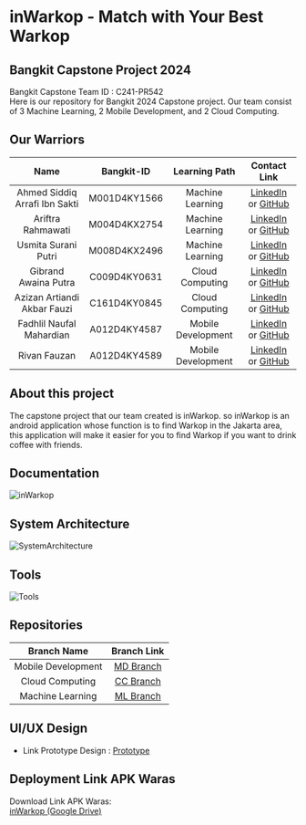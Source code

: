 # inWarkop - Match with Your Best Warkop

## Bangkit Capstone Project 2024

Bangkit Capstone Team ID : C241-PR542 <br>
Here is our repository for Bangkit 2024 Capstone project. Our team consist of 3 Machine Learning, 2 Mobile Development, and 2 Cloud Computing.

## Our Warriors

|              Name              | Bangkit-ID   |   Learning Path    |                                                       Contact Link                                                       |
| :----------------------------: | :----------: | :----------------: | :----------------------------------------------------------------------------------------------------------------------: |
|  Ahmed Siddiq Arrafi Ibn Sakti | M001D4KY1566 |  Machine Learning  |     [LinkedIn](https://www.linkedin.com/in/ahmed-sakti-1128641b4/) or [GitHub](https://github.com/ahmedsiddiqar)         |
|        Ariftra Rahmawati       | M004D4KX2754 |  Machine Learning  |                [LinkedIn](https://www.linkedin.com/) or [GitHub](https://github.com)                                     |
|       Usmita Surani Putri      | M008D4KX2496 |  Machine Learning  |              [LinkedIn](https://www.linkedin.com/in/usmitasurani/) or [GitHub](https://github.com/usmitasp)              |
|       Gibrand Awaina Putra     | C009D4KY0631 |  Cloud Computing   |    [LinkedIn](https://www.linkedin.com/in/gibrand-awaina-putra-37022022b/) or [GitHub](https://github.com/Gibrand22)     |
|   Azizan Artiandi Akbar Fauzi  | C161D4KY0845 |  Cloud Computing   |      [LinkedIn](http://www.linkedin.com/in/azizan-artiandi-1552412a3) or [GitHub](https://github.com/Jijan5)             |
|     Fadhlil Naufal Mahardian   | A012D4KY4587 | Mobile Development |        [LinkedIn](https://www.linkedin.com/in/fadhlil-naufal-mahardian/) or [GitHub](https://github.com/fadhlilnm)       |
|          Rivan Fauzan          | A012D4KY4589 | Mobile Development |         [LinkedIn](http://www.linkedin.com/in/rivan-fauzan-082622258) or [GitHub](https://github.com/rivanansar)         |

## About this project

The capstone project that our team created is inWarkop. so inWarkop is an android application whose function is to find Warkop in the Jakarta area, this application will make it easier for you to find Warkop if you want to drink coffee with friends.

## Documentation

![inWarkop](https://github.com/fadhlilnm/C241-PR542/blob/fb7bbe49a9ca0d8020acb73363388a726739daa4/assets/Documentation.png)

## System Architecture

![SystemArchitecture](https://github.com/fadhlilnm/C241-PR542/blob/b505e6a622dc65bf86b06b50a342b39d0d1acc5a/assets/Architecture.jpg)

## Tools
![Tools](https://github.com/fadhlilnm/C241-PR542/blob/d995f6f1dfe13076650b483509e2b2d0eccca557/assets/SystemArchitecture.png)

## Repositories

|    Branch Name     |                                      Branch Link                                         |
| :----------------: | :--------------------------------------------------------------------------------------: |
| Mobile Development | [MD Branch](https://github.com/fadhlilnm/C241-PR542/tree/MD) |
|  Cloud Computing   | [CC Branch](https://github.com/fadhlilnm/C241-PR542/tree/CC)      |
|  Machine Learning  | [ML Branch](https://github.com/fadhlilnm/C241-PR542/tree/ML)       |

## UI/UX Design

- Link Prototype Design : [Prototype](https://www.figma.com/proto/E3FdMv9JI6ztkQxKpM5VH7/Capstone-Project?page-id=344%3A211&node-id=344%3A246&viewport=465%2C233%2C0.32&scaling=scale-down&starting-point-node-id=344%3A239) 

## Deployment Link APK Waras

Download Link APK Waras:<br>
[inWarkop (Google Drive)](https://drive.google.com/drive/u/4/folders/1Ab0YwTP36JpWb2J52iYDjUWgD9VJCY9Q)

